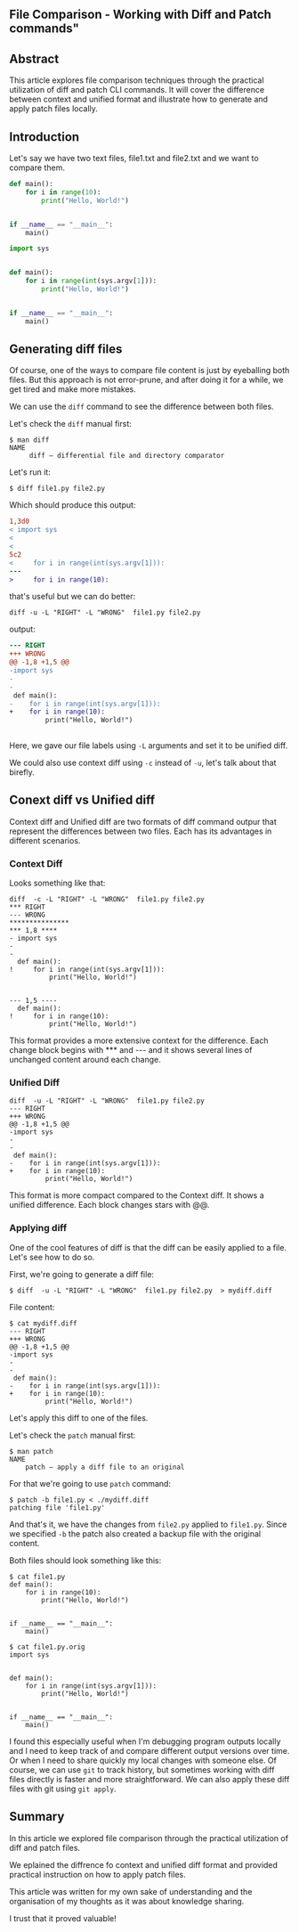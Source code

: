 ## File Comparison - Working with Diff and Patch commands"

## Abstract

This article explores file comparison techniques through the practical utilization of diff and patch CLI commands. 
It will cover the difference between context and unified format and illustrate how to generate and apply patch files locally.


## Introduction

Let's say we have two text files, file1.txt and file2.txt and we want to compare them. 

```python 
def main():
    for i in range(10):
        print("Hello, World!")


if __name__ == "__main__":
    main()

```

```python
import sys


def main():
    for i in range(int(sys.argv[1])):
        print("Hello, World!")


if __name__ == "__main__":
    main()

```
## Generating diff files

Of course, one of the ways to compare file content is just by eyeballing both files. But this approach is not error-prune, and after doing it for a while, we get tired and make more mistakes.


We can use the `diff` command to see the difference between both files. 

Let's check the `diff`  manual first:
```shell
$ man diff
NAME
     diff – differential file and directory comparator
```

Let's run it:
```shell
$ diff file1.py file2.py 
```

Which should produce this output:
```diff
1,3d0
< import sys
< 
< 
5c2
<     for i in range(int(sys.argv[1])):
---
>     for i in range(10):
```

that's useful but we can do better:

```shell
diff -u -L "RIGHT" -L "WRONG"  file1.py file2.py 
```
output:
```diff
--- RIGHT
+++ WRONG
@@ -1,8 +1,5 @@
-import sys
-
-
 def main():
-    for i in range(int(sys.argv[1])):
+    for i in range(10):
         print("Hello, World!")
 
```

Here, we gave our file labels using `-L` arguments and set it to be unified diff.

We could also use context diff using `-c` instead of `-u`, let's talk about that birefly.

## Conext diff vs Unified diff

Context diff and Unified diff are two formats of diff command outpur that represent the differences between two files. 
Each has its advantages in different scenarios.


### Context Diff 


Looks something like that:
```shell
diff  -c -L "RIGHT" -L "WRONG"  file1.py file2.py 
*** RIGHT
--- WRONG
***************
*** 1,8 ****
- import sys
- 
- 
  def main():
!     for i in range(int(sys.argv[1])):
          print("Hello, World!")
  
  
--- 1,5 ----
  def main():
!     for i in range(10):
          print("Hello, World!")
```
This format provides a more extensive context for the difference.
Each change block begins with *** and --- and it shows several lines of unchanged content around each change.

### Unified Diff

```shell
diff  -u -L "RIGHT" -L "WRONG"  file1.py file2.py 
--- RIGHT
+++ WRONG
@@ -1,8 +1,5 @@
-import sys
-
-
 def main():
-    for i in range(int(sys.argv[1])):
+    for i in range(10):
         print("Hello, World!")
```
This format is more compact compared to the Context diff.
It shows a unified difference. Each block changes stars with @@.

### Applying diff

One of the cool features of diff is that the diff can be easily applied to a file.
Let's see how to do so.

First, we're going to generate a diff file:

```shell
$ diff  -u -L "RIGHT" -L "WRONG"  file1.py file2.py  > mydiff.diff
```

File content:

```shell
$ cat mydiff.diff
--- RIGHT
+++ WRONG
@@ -1,8 +1,5 @@
-import sys
-
-
 def main():
-    for i in range(int(sys.argv[1])):
+    for i in range(10):
         print("Hello, World!")
```

Let's apply this diff to one of the files.

Let's check the `patch` manual first:
```shell
$ man patch
NAME
    patch – apply a diff file to an original
```

For that we're going to use `patch` command:

```shell
$ patch -b file1.py < ./mydiff.diff 
patching file 'file1.py'
```
And that's it, we have the changes from `file2.py` applied to `file1.py`.
Since we specified `-b` the patch also created a backup file with the original content.

Both files should look something like this:

```shell
$ cat file1.py
def main():
    for i in range(10):
        print("Hello, World!")


if __name__ == "__main__":
    main()
```

```shell
$ cat file1.py.orig 
import sys


def main():
    for i in range(int(sys.argv[1])):
        print("Hello, World!")


if __name__ == "__main__":
    main()

```
I found this especially useful when I'm debugging program outputs locally and I need to keep track of and compare different output versions over time.
Or when I need to share quickly my local changes with someone else.
Of course, we can use `git` to track history, but sometimes working with diff files directly is faster and more straightforward.
We can also apply these diff files with git using `git apply`.


## Summary

In this article we explored file comparison through the practical utilization of diff and patch files.

We eplained the diffrence fo context and unified diff format and provided practical instruction on how to apply patch files.

This article was written for my own sake of understanding and the organisation of my thoughts as it was about knowledge sharing.

I trust that it proved valuable!